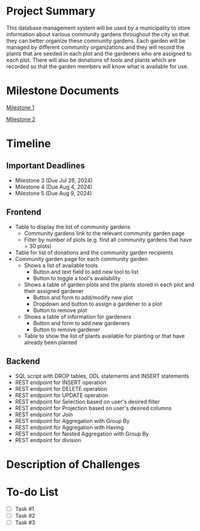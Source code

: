 # Project Summary
This database management system will be used by a municipality to store information about various community gardens throughout the city so that they can better organize these community gardens. Each garden will be managed by different community organizations and they will record the plants that are seeded in each plot and the gardeners who are assigned to each plot. There will also be donations of tools and plants which are recorded so that the garden members will know what is available for use.

# Milestone Documents
[Milestone 1](https://github.students.cs.ubc.ca/CPSC304-2024S-T2/project_g1k2b_j1r2b_k0l3e/blob/main/milestone_docs/CPSC%20304%20Milestone%201.pdf)

[Milestone 2](https://github.students.cs.ubc.ca/CPSC304-2024S-T2/project_g1k2b_j1r2b_k0l3e/blob/main/milestone_docs/CPSC%20304%20Milestone%202.pdf)

# Timeline
## Important Deadlines
- Milestone 3 (Due Jul 26, 2024)
- Milestone 4 (Due Aug 4, 2024)
- Milestone 5 (Due Aug 9, 2024)

## Frontend
- Table to display the list of community gardens
    - Community gardens link to the relevant community garden page
    - Filter by number of plots (e.g. find all community gardens that have > 30 plots)
- Table for list of donations and the community garden recipients
- Community garden page for each community garden
    - Shows a list of available tools
        - Button and text field to add new tool to list
        - Button to toggle a tool's availability
    - Shows a table of garden plots and the plants stored in each plot and their assigned gardener
        - Button and form to add/modify new plot
        - Dropdown and button to assign a gardener to a plot
        - Button to remove plot
    - Shows a table of information for gardeners
        - Button and form to add new gardeners
        - Button to remove gardener
    - Table to show the list of plants available for planting or that have already been planted

## Backend
- SQL script with DROP tables, DDL statements and INSERT statements
- REST endpoint for INSERT operation
- REST endpoint for DELETE operation
- REST endpoint for UPDATE operation
- REST endpoint for Selection based on user's desired filter
- REST endpoint for Projection based on user's desired columns
- REST endpoint for Join
- REST endpoint for Aggregation with Group By
- REST endpoint for Aggregation with Having
- REST endpoint for Nested Aggregation with Group By
- REST endpoint for division


# Description of Challenges

# To-do List
- [ ] Task #1
- [ ] Task #2
- [ ] Task #3
